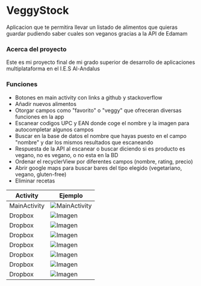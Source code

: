 # VeggyStock
Aplicacion que te permitira llevar un listado de alimentos que quieras guardar pudiendo saber cuales son veganos gracias a la API de Edamam
### Acerca del proyecto
Este es mi proyecto final de mi grado superior de desarrollo de aplicaciones multiplataforma en el I.E.S Al-Andalus
### Funciones
- Botones en main activity con links a github y stackoverflow
- Añadir nuevos alimentos
- Otorgar campos como "favorito" o "veggy" que ofreceran diversas funciones en la app
- Escanear codigos UPC y EAN donde coge el nombre y la imagen para autocompletar algunos campos
- Buscar en la base de datos el nombre que hayas puesto en el campo "nombre" y dar los mismos resultados que escaneando
- Respuesta de la API al escanear o buscar diciendo si es producto es vegano, no es vegano, o no esta en la BD
- Ordenar el recyclerView por diferentes campos (nombre, rating, precio)
- Abrir google maps para buscar bares del tipo elegido (vegetariano, vegano, gluten-free)
- Eliminar recetas

| Activity | Ejemplo |
| ------ | ------ |
| MainActivity | ![MainActivity](https://github.com/[MiguelReid]/[VeggyStock]/blob/[main]/MainActivity.jpeg?raw=true) |
| Dropbox | ![Imagen](image.jpg) |
| Dropbox | ![Imagen](image.jpg) |
| Dropbox | ![Imagen](image.jpg) |
| Dropbox | ![Imagen](image.jpg) |
| Dropbox | ![Imagen](image.jpg) |
| Dropbox | ![Imagen](image.jpg) |
| Dropbox | ![Imagen](image.jpg) |
